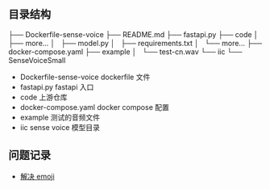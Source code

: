 ## 目录结构

├── Dockerfile-sense-voice
├── README.md
├── fastapi.py
├── code
│   ├── more...
│   ├── model.py
│   ├── requirements.txt
│   └── more...
├── docker-compose.yaml
├── example
│   └── test-cn.wav
└── iic
    └── SenseVoiceSmall

- Dockerfile-sense-voice dockerfile 文件
- fastapi.py  fastapi 入口
- code 上游仓库
- docker-compose.yaml docker compose 配置
- example 测试的音频文件
- iic sense voice 模型目录

## 问题记录

- [解决 emoji](https://github.com/FunAudioLLM/SenseVoice/issues/113)
